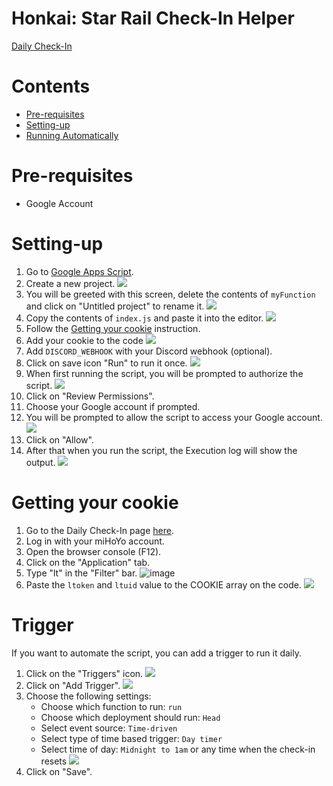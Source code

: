 # Honkai: Star Rail Check-In Helper

[Daily Check-In](https://act.hoyolab.com/bbs/event/signin/hkrpg/index.html?act_id=e202303301540311)

# Contents
- [Pre-requisites](#pre-requisites)
- [Setting-up](#setting-up)
- [Running Automatically](#trigger)

# Pre-requisites
- Google Account

# Setting-up
1. Go to [Google Apps Script](https://script.google.com/home).
2. Create a new project.
    ![](https://i.imgur.com/y3FgPUV.png)
3. You will be greeted with this screen, delete the contents of `myFunction` and click on "Untitled project" to rename it.
    ![](https://i.imgur.com/4dRgXLe.png)
4. Copy the contents of `index.js` and paste it into the editor.
    ![](https://i.imgur.com/ZaA2oSX.png)
5. Follow the [Getting your cookie](#getting-your-cookie) instruction.
6. Add your cookie to the code
    ![](https://github.com/torikushiii/starrail-auto/assets/21153445/4aa9c2ab-ff47-4de3-a93c-2ba53310d1c8)
7. Add `DISCORD_WEBHOOK` with your Discord webhook (optional).
8. Click on save icon "Run" to run it once.
    ![](https://i.imgur.com/SvNODZL.png)
9. When first running the script, you will be prompted to authorize the script.
    ![](https://i.imgur.com/igXjtkO.png)
10. Click on "Review Permissions".
11. Choose your Google account if prompted.
12. You will be prompted to allow the script to access your Google account.
    ![](https://i.imgur.com/n7gsH6o.png)
13. Click on "Allow".
14. After that when you run the script, the Execution log will show the output.
    ![](https://i.imgur.com/KFGR003.png)

# Getting your cookie
1. Go to the Daily Check-In page [here](https://act.hoyolab.com/bbs/event/signin/hkrpg/index.html?act_id=e202303301540311).
2. Log in with your miHoYo account.
3. Open the browser console (F12).
4. Click on the "Application" tab.
5. Type "lt" in the "Filter" bar.
   ![image](https://github.com/torikushiii/starrail-auto/assets/21153445/fa902bdd-d165-4a8b-869b-860837ecee30)
6. Paste the `ltoken` and `ltuid` value to the COOKIE array on the code.
   ![](https://github.com/torikushiii/starrail-auto/assets/21153445/4aa9c2ab-ff47-4de3-a93c-2ba53310d1c8)

# Trigger
If you want to automate the script, you can add a trigger to run it daily.
1. Click on the "Triggers" icon.
    ![](https://i.imgur.com/hAjfBhr.png)
2. Click on "Add Trigger".
    ![](https://i.imgur.com/WCVRpKA.png)
3. Choose the following settings:
    - Choose which function to run: `run`
    - Choose which deployment should run: `Head`
    - Select event source: `Time-driven`
    - Select type of time based trigger: `Day timer`
    - Select time of day: `Midnight to 1am` or any time when the check-in resets
    ![](https://i.imgur.com/HSDge0k.png)
4. Click on "Save".
